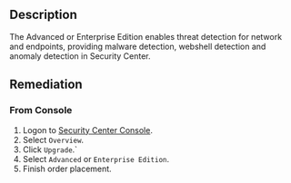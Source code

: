 ## Description

The Advanced or Enterprise Edition enables threat detection for network and endpoints, providing malware detection, webshell detection and anomaly detection in Security Center.

## Remediation

### From Console

1. Logon to [Security Center Console](https://yundun.console.aliyun.com/).
2. Select `Overview`.
3. Click `Upgrade`.`
4. Select `Advanced` or `Enterprise Edition`.
5. Finish order placement.
